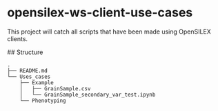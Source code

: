 # opensilex-ws-client-use-cases 

This project will catch all scripts that have been made using OpenSILEX clients.

## Structure

```
.
├── README.md
└── Uses_cases
    ├── Example
    │   ├── GrainSample.csv
    │   └── GrainSample_secondary_var_test.ipynb
    └── Phenotyping
```